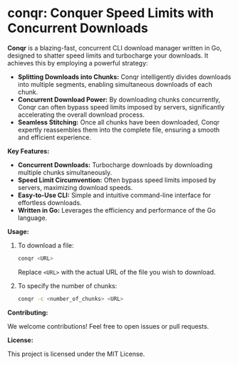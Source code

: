 # conqr: Conquer Speed Limits with Concurrent Downloads

**Conqr** is a blazing-fast, concurrent CLI download manager written in Go, designed to shatter speed limits and turbocharge your downloads. It achieves this by employing a powerful strategy:

- **Splitting Downloads into Chunks:** Conqr intelligently divides downloads into multiple segments, enabling simultaneous downloads of each chunk.
- **Concurrent Download Power:** By downloading chunks concurrently, Conqr can often bypass speed limits imposed by servers, significantly accelerating the overall download process.
- **Seamless Stitching:** Once all chunks have been downloaded, Conqr expertly reassembles them into the complete file, ensuring a smooth and efficient experience.

**Key Features:**

- **Concurrent Downloads:** Turbocharge downloads by downloading multiple chunks simultaneously.
- **Speed Limit Circumvention:** Often bypass speed limits imposed by servers, maximizing download speeds.
- **Easy-to-Use CLI:** Simple and intuitive command-line interface for effortless downloads.
- **Written in Go:** Leverages the efficiency and performance of the Go language.

**Usage:**

1. To download a file:

   ```bash
   conqr <URL>
   ```

   Replace `<URL>` with the actual URL of the file you wish to download.

2. To specify the number of chunks:

   ```bash
   conqr -c <number_of_chunks> <URL>
   ```

**Contributing:**

We welcome contributions! Feel free to open issues or pull requests.

**License:**

This project is licensed under the MIT License.
